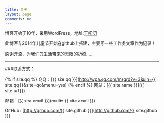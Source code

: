```yaml
---
title: 关于
layout: page
comments: no
---
```


博客开始于10年，采用WordPress，地址:[王叨叨](http://wangdaodao.com)

此博客与2014年儿童节开始在github上搭建，主要写一些工作类文章作为记录！

感谢开源，为我们的生活带来的无限的折腾……

----

###联系方式：

{% if site.qq %}
ＱＱ：[{{ site.qq }}](http://wpa.qq.com/msgrd?v=3&uin={{ site.qq }}&site=qq&menu=yes)
{% endif %}
网站：[{{ site.name }}]({{ site.url }})

邮箱：[{{ site.email }}](mailto:{{ site.email }})

GitHub : [http://github.com/{{ site.github }}](http://github.com/{{ site.github }})